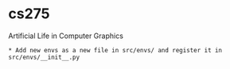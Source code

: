 # cs275
Artificial Life in Computer Graphics

```
* Add new envs as a new file in src/envs/ and register it in src/envs/__init__.py
```
